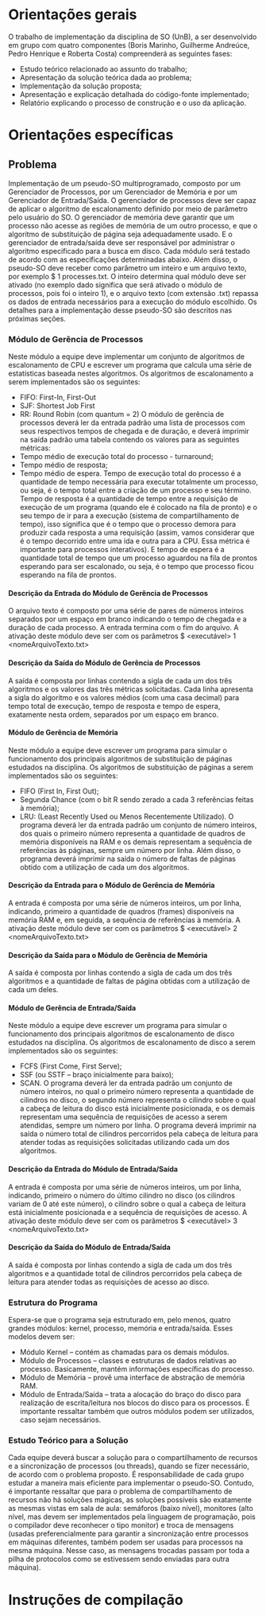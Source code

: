 # Orientações gerais

O trabalho de implementação da disciplina de SO (UnB), a ser desenvolvido em grupo com quatro
componentes (Boris Marinho, Guilherme Andreúce, Pedro Henrique e Roberta Costa) compreenderá as seguintes fases:
- Estudo teórico relacionado ao assunto do trabalho;
- Apresentação da solução teórica dada ao problema;
- Implementação da solução proposta;
- Apresentação e explicação detalhada do código-fonte implementado;
- Relatório explicando o processo de construção e o uso da aplicação.

# Orientações específicas
## Problema
Implementação de um pseudo-SO multiprogramado, composto por um Gerenciador de Processos,
por um Gerenciador de Memória e por um Gerenciador de Entrada/Saída. O gerenciador de processos
deve ser capaz de aplicar o algoritmo de escalonamento definido por meio de parâmetro pelo usuário do SO.
O gerenciador de memória deve garantir que um processo não acesse as regiões de memória de um outro
processo, e que o algoritmo de substituição de página seja adequadamente usado. E o gerenciador de
entrada/saída deve ser responsável por administrar o algoritmo especificado para a busca em disco. Cada
módulo será testado de acordo com as especificações determinadas abaixo. Além disso, o pseudo-SO deve
receber como parâmetro um inteiro e um arquivo texto, por exemplo $ 1 processes.txt. O inteiro determina
qual módulo deve ser ativado (no exemplo dado significa que será ativado o módulo de processos, pois foi o
inteiro 1), e o arquivo texto (com extensão .txt) repassa os dados de entrada necessários para a execução do
módulo escolhido. Os detalhes para a implementação desse pseudo-SO são descritos nas próximas seções.

### Módulo de Gerência de Processos
Neste módulo a equipe deve implementar um conjunto de algoritmos de escalonamento de CPU e escrever
um programa que calcula uma série de estatísticas baseada nestes algoritmos. Os algoritmos de
escalonamento a serem implementados são os seguintes:
- FIFO: First-In, First-Out
- SJF: Shortest Job First
- RR: Round Robin (com quantum = 2)
O módulo de gerência de processos deverá ler da entrada padrão uma lista de processos com seus
respectivos tempos de chegada e de duração, e deverá imprimir na saída padrão uma tabela contendo os
valores para as seguintes métricas:
- Tempo médio de execução total do processo - turnaround;
- Tempo médio de resposta;
- Tempo médio de espera.
Tempo de execução total do processo é a quantidade de tempo necessária para executar totalmente um
processo, ou seja, é o tempo total entre a criação de um processo e seu término. Tempo de resposta é a
quantidade de tempo entre a requisição de execução de um programa (quando ele é colocado na fila de
pronto) e o seu tempo de ir para a execução (sistema de compartilhamento de tempo), isso significa que é o
tempo que o processo demora para produzir cada resposta a uma requisição (assim, vamos considerar que é
o tempo decorrido entre uma ida e outra para a CPU. Essa métrica é importante para processos interativos).
E tempo de espera é a quantidade total de tempo que um processo aguardou na fila de prontos esperando
para ser escalonado, ou seja, é o tempo que processo ficou esperando na fila de prontos. 

#### Descrição da Entrada do Módulo de Gerência de Processos
O arquivo texto é composto por uma série de pares de números inteiros separados por um espaço em branco
indicando o tempo de chegada e a duração de cada processo. A entrada termina com o fim do arquivo. A
ativação deste módulo deve ser com os parâmetros $ <executável> 1 <nomeArquivoTexto.txt>

#### Descrição da Saída do Módulo de Gerência de Processos
A saída é composta por linhas contendo a sigla de cada um dos três algoritmos e os valores das três métricas
solicitadas. Cada linha apresenta a sigla do algoritmo e os valores médios (com uma casa decimal) para tempo total de
execução, tempo de resposta e tempo de espera, exatamente nesta ordem, separados por um espaço em
branco.

#### Módulo de Gerência de Memória
Neste módulo a equipe deve escrever um programa para simular o funcionamento dos principais algoritmos
de substituição de páginas estudados na disciplina. Os algoritmos de substituição de páginas a serem
implementados são os seguintes:
- FIFO (First In, First Out);
- Segunda Chance (com o bit R sendo zerado a cada 3 referências feitas à memória);
- LRU: (Least Recently Used ou Menos Recentemente Utilizado).
O programa deverá ler da entrada padrão um conjunto de número inteiros, dos quais o primeiro número
representa a quantidade de quadros de memória disponíveis na RAM e os demais representam a sequência
de referências às páginas, sempre um número por linha.
Além disso, o programa deverá imprimir na saída o número de faltas de páginas obtido com a utilização de
cada um dos algoritmos.

#### Descrição da Entrada para o Módulo de Gerência de Memória
A entrada é composta por uma série de números inteiros, um por linha, indicando, primeiro a quantidade de
quadros (frames) disponíveis na memória RAM e, em seguida, a sequência de referências à memória. A
ativação deste módulo deve ser com os parâmetros $ <executável> 2 <nomeArquivoTexto.txt>

#### Descrição da Saída para o Módulo de Gerência de Memória
A saída é composta por linhas contendo a sigla de cada um dos três algoritmos e a quantidade de faltas de
página obtidas com a utilização de cada um deles.

#### Módulo de Gerência de Entrada/Saída
Neste módulo a equipe deve escrever um programa para simular o funcionamento dos principais algoritmos
de escalonamento de disco estudados na disciplina. Os algoritmos de escalonamento de disco a serem
implementados são os seguintes:
- FCFS (First Come, First Serve);
- SSF (ou SSTF – braço inicialmente para baixo);
- SCAN.
O programa deverá ler da entrada padrão um conjunto de número inteiros, no qual o primeiro número
representa a quantidade de cilindros no disco, o segundo número representa o cilindro sobre o qual a cabeça
de leitura do disco está inicialmente posicionada, e os demais representam uma sequência de requisições de
acesso a serem atendidas, sempre um número por linha.
O programa deverá imprimir na saída o número total de cilindros percorridos pela cabeça de leitura para
atender todas as requisições solicitadas utilizando cada um dos algoritmos.

#### Descrição da Entrada do Módulo de Entrada/Saída
A entrada é composta por uma série de números inteiros, um por linha, indicando, primeiro o número do
último cilindro no disco (os cilindros variam de 0 até este número), o cilindro sobre o qual a cabeça de leitura
está inicialmente posicionada e a sequência de requisições de acesso. A ativação deste módulo deve ser
com os parâmetros $ <executável> 3 <nomeArquivoTexto.txt>

#### Descrição da Saída do Módulo de Entrada/Saída
A saída é composta por linhas contendo a sigla de cada um dos três algoritmos e a quantidade total de
cilindros percorridos pela cabeça de leitura para atender todas as requisições de acesso ao disco.

### Estrutura do Programa
Espera-se que o programa seja estruturado em, pelo menos, quatro grandes módulos: kernel,
processo, memória e entrada/saída. Esses modelos devem ser:
- Módulo Kernel – contém as chamadas para os demais módulos.
- Módulo de Processos – classes e estruturas de dados relativas ao processo. Basicamente,
mantém informações específicas do processo.
- Módulo de Memória – provê uma interface de abstração de memória RAM.
- Módulo de Entrada/Saída – trata a alocação do braço do disco para realização de escrita/leitura
nos blocos do disco para os processos.
É importante ressaltar também que outros módulos podem ser utilizados, caso sejam necessários.

### Estudo Teórico para a Solução
Cada equipe deverá buscar a solução para o compartilhamento de recursos e a sincronização de
processos (ou threads), quando se fizer necessário, de acordo com o problema proposto. É responsabilidade
de cada grupo estudar a maneira mais eficiente para implementar o pseudo-SO. Contudo, é importante
ressaltar que para o problema de compartilhamento de recursos não há soluções mágicas, as soluções
possíveis são exatamente as mesmas vistas em sala de aula: semáforos (baixo nível), monitores (alto nível,
mas devem ser implementados pela linguagem de programação, pois o compilador deve reconhecer o tipo
monitor) e troca de mensagens (usadas preferencialmente para garantir a sincronização entre processos em
máquinas diferentes, também podem ser usadas para processos na mesma máquina. Nesse caso, as
mensagens trocadas passam por toda a pilha de protocolos como se estivessem sendo enviadas para outra
máquina).

# Instruções de compilação

